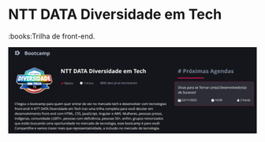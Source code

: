 # NTT DATA Diversidade em Tech
 <p>:books:Trilha de front-end.</p>
<div align="center"><img src="./image/README.png" width=auto>
</div>